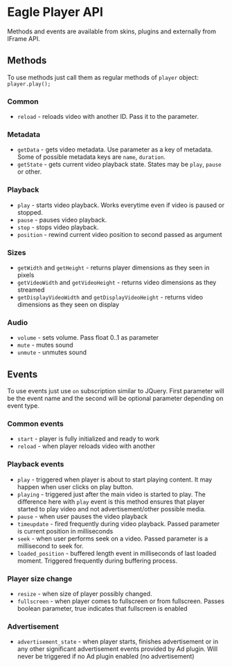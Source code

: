 # Eagle Player API

Methods and events are available from skins, plugins and externally from IFrame API. 

## Methods

To use methods just call them as regular methods of `player` object: `player.play();`

### Common

* `reload` - reloads video with another ID. Pass it to the parameter.

### Metadata

* `getData` - gets video metadata. Use parameter as a key of metadata. Some of possible metadata keys are `name`, `duration`.
* `getState` - gets current video playback state. States may be `play`, `pause` or other.

### Playback

* `play` - starts video playback. Works everytime even if video is paused or stopped.
* `pause` - pauses video playback.
* `stop` - stops video playback.
* `position` - rewind current video position to second passed as argument

### Sizes

* `getWidth` and `getHeight` - returns player dimensions as they seen in pixels
* `getVideoWidth` and `getVideoHeight` - returns video dimensions as they streamed
* `getDisplayVideoWidth` and `getDisplayVideoHeight` - returns video dimensions as they seen on display

### Audio

* `volume` - sets volume. Pass float 0..1 as parameter
* `mute` - mutes sound
* `unmute` - unmutes sound

## Events

To use events just use `on` subscription similar to JQuery. First parameter will be the event name and the second will be optional parameter depending on event type.

### Common events

* `start` - player is fully initialized and ready to work
* `reload` - when player reloads video with another

### Playback events

* `play` - triggered when player is about to start playing content. It may happen when user clicks on play button.
* `playing` - triggered just after the main video is started to play. The difference here with `play` event is this method ensures that player started to play video and not advertisement/other possible media.
* `pause` - when user pauses the video playback
* `timeupdate` - fired frequently during video playback. Passed parameter is current position in milliseconds
* `seek` - when user performs seek on a video. Passed parameter is a millisecond to seek for.
* `loaded_position` - buffered length event in milliseconds of last loaded moment. Triggered frequently during buffering process.

### Player size change

* `resize` - when size of player possibly changed.
* `fullscreen` - when player comes to fullscreen or from fullscreen. Passes boolean parameter, true indicates that fullscreen is enabled
 
### Advertisement

* `advertisement_state` - when player starts, finishes advertisement or in any other significant advertisement events provided by Ad plugin. Will never be triggered if no Ad plugin enabled (no advertisement)

